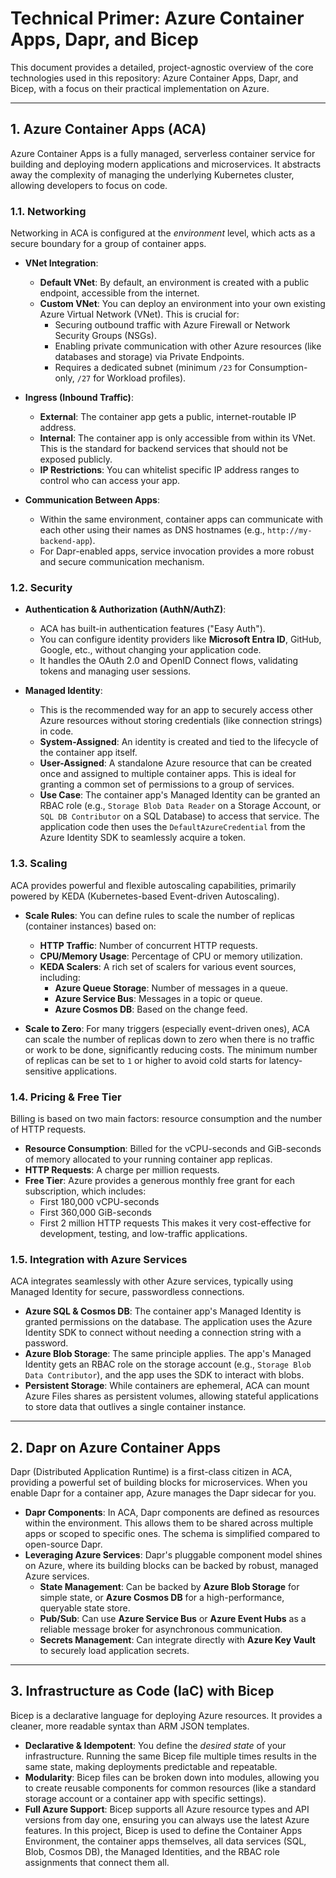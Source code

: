 # Technical Primer: Azure Container Apps, Dapr, and Bicep

This document provides a detailed, project-agnostic overview of the core technologies used in this repository: Azure Container Apps, Dapr, and Bicep, with a focus on their practical implementation on Azure.

---

## 1. Azure Container Apps (ACA)

Azure Container Apps is a fully managed, serverless container service for building and deploying modern applications and microservices. It abstracts away the complexity of managing the underlying Kubernetes cluster, allowing developers to focus on code.

### 1.1. Networking

Networking in ACA is configured at the *environment* level, which acts as a secure boundary for a group of container apps.

*   **VNet Integration**:
    *   **Default VNet**: By default, an environment is created with a public endpoint, accessible from the internet.
    *   **Custom VNet**: You can deploy an environment into your own existing Azure Virtual Network (VNet). This is crucial for:
        *   Securing outbound traffic with Azure Firewall or Network Security Groups (NSGs).
        *   Enabling private communication with other Azure resources (like databases and storage) via Private Endpoints.
        *   Requires a dedicated subnet (minimum `/23` for Consumption-only, `/27` for Workload profiles).

*   **Ingress (Inbound Traffic)**:
    *   **External**: The container app gets a public, internet-routable IP address.
    *   **Internal**: The container app is only accessible from within its VNet. This is the standard for backend services that should not be exposed publicly.
    *   **IP Restrictions**: You can whitelist specific IP address ranges to control who can access your app.

*   **Communication Between Apps**:
    *   Within the same environment, container apps can communicate with each other using their names as DNS hostnames (e.g., `http://my-backend-app`).
    *   For Dapr-enabled apps, service invocation provides a more robust and secure communication mechanism.

### 1.2. Security

*   **Authentication & Authorization (AuthN/AuthZ)**:
    *   ACA has built-in authentication features ("Easy Auth").
    *   You can configure identity providers like **Microsoft Entra ID**, GitHub, Google, etc., without changing your application code.
    *   It handles the OAuth 2.0 and OpenID Connect flows, validating tokens and managing user sessions.

*   **Managed Identity**:
    *   This is the recommended way for an app to securely access other Azure resources without storing credentials (like connection strings) in code.
    *   **System-Assigned**: An identity is created and tied to the lifecycle of the container app itself.
    *   **User-Assigned**: A standalone Azure resource that can be created once and assigned to multiple container apps. This is ideal for granting a common set of permissions to a group of services.
    *   **Use Case**: The container app's Managed Identity can be granted an RBAC role (e.g., `Storage Blob Data Reader` on a Storage Account, or `SQL DB Contributor` on a SQL Database) to access that service. The application code then uses the `DefaultAzureCredential` from the Azure Identity SDK to seamlessly acquire a token.

### 1.3. Scaling

ACA provides powerful and flexible autoscaling capabilities, primarily powered by KEDA (Kubernetes-based Event-driven Autoscaling).

*   **Scale Rules**: You can define rules to scale the number of replicas (container instances) based on:
    *   **HTTP Traffic**: Number of concurrent HTTP requests.
    *   **CPU/Memory Usage**: Percentage of CPU or memory utilization.
    *   **KEDA Scalers**: A rich set of scalers for various event sources, including:
        *   **Azure Queue Storage**: Number of messages in a queue.
        *   **Azure Service Bus**: Messages in a topic or queue.
        *   **Azure Cosmos DB**: Based on the change feed.

*   **Scale to Zero**: For many triggers (especially event-driven ones), ACA can scale the number of replicas down to zero when there is no traffic or work to be done, significantly reducing costs. The minimum number of replicas can be set to `1` or higher to avoid cold starts for latency-sensitive applications.

### 1.4. Pricing & Free Tier

Billing is based on two main factors: resource consumption and the number of HTTP requests.

*   **Resource Consumption**: Billed for the vCPU-seconds and GiB-seconds of memory allocated to your running container app replicas.
*   **HTTP Requests**: A charge per million requests.
*   **Free Tier**: Azure provides a generous monthly free grant for each subscription, which includes:
    *   First 180,000 vCPU-seconds
    *   First 360,000 GiB-seconds
    *   First 2 million HTTP requests
    This makes it very cost-effective for development, testing, and low-traffic applications.

### 1.5. Integration with Azure Services

ACA integrates seamlessly with other Azure services, typically using Managed Identity for secure, passwordless connections.

*   **Azure SQL & Cosmos DB**: The container app's Managed Identity is granted permissions on the database. The application uses the Azure Identity SDK to connect without needing a connection string with a password.
*   **Azure Blob Storage**: The same principle applies. The app's Managed Identity gets an RBAC role on the storage account (e.g., `Storage Blob Data Contributor`), and the app uses the SDK to interact with blobs.
*   **Persistent Storage**: While containers are ephemeral, ACA can mount Azure Files shares as persistent volumes, allowing stateful applications to store data that outlives a single container instance.

---

## 2. Dapr on Azure Container Apps

Dapr (Distributed Application Runtime) is a first-class citizen in ACA, providing a powerful set of building blocks for microservices. When you enable Dapr for a container app, Azure manages the Dapr sidecar for you.

*   **Dapr Components**: In ACA, Dapr components are defined as resources within the environment. This allows them to be shared across multiple apps or scoped to specific ones. The schema is simplified compared to open-source Dapr.
*   **Leveraging Azure Services**: Dapr's pluggable component model shines on Azure, where its building blocks can be backed by robust, managed Azure services.
    *   **State Management**: Can be backed by **Azure Blob Storage** for simple state, or **Azure Cosmos DB** for a high-performance, queryable state store.
    *   **Pub/Sub**: Can use **Azure Service Bus** or **Azure Event Hubs** as a reliable message broker for asynchronous communication.
    *   **Secrets Management**: Can integrate directly with **Azure Key Vault** to securely load application secrets.

---

## 3. Infrastructure as Code (IaC) with Bicep

Bicep is a declarative language for deploying Azure resources. It provides a cleaner, more readable syntax than ARM JSON templates.

*   **Declarative & Idempotent**: You define the *desired state* of your infrastructure. Running the same Bicep file multiple times results in the same state, making deployments predictable and repeatable.
*   **Modularity**: Bicep files can be broken down into modules, allowing you to create reusable components for common resources (like a standard storage account or a container app with specific settings).
*   **Full Azure Support**: Bicep supports all Azure resource types and API versions from day one, ensuring you can always use the latest Azure features. In this project, Bicep is used to define the Container Apps Environment, the container apps themselves, all data services (SQL, Blob, Cosmos DB), the Managed Identities, and the RBAC role assignments that connect them all.